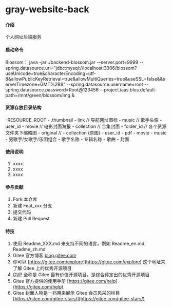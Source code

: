 # gray-website-back

#### 介绍
个人网址后端服务

#### 启动命令
Blossom：
java -jar ./backend-blossom.jar --server.port=9999 --spring.datasource.url="jdbc:mysql://localhost:3306/blossom?useUnicode=true&characterEncoding=utf-8&allowPublicKeyRetrieval=true&allowMultiQueries=true&useSSL=false&&serverTimezone=GMT%2B8" --spring.datasource.username=root --spring.datasource.password=Root@123456 --project.iaas.blos.default-path=/mnt/green/blossom/img &

#### 资源存放目录结构

-RESOURCE_ROOT
    - .thumbnail
        - link // 导航网址图标
        - music // 歌手头像
        - user_id 
            - movie // 电影封面海报
        - collection // 合集封面
        - folder_id // 各个资源文件夹下缩略图
        - original // 
            - collection (原图)
    - user_id
        - pdf
        - movie
    - music
        - 男歌手/女歌手/乐团组合
            - 歌手名称
                - 专辑名称
                    - 歌曲
                    - 封面

#### 使用说明
                
1.  xxxx
2.  xxxx
3.  xxxx

#### 参与贡献

1.  Fork 本仓库
2.  新建 Feat_xxx 分支
3.  提交代码
4.  新建 Pull Request


#### 特技

1.  使用 Readme\_XXX.md 来支持不同的语言，例如 Readme\_en.md, Readme\_zh.md
2.  Gitee 官方博客 [blog.gitee.com](https://blog.gitee.com)
3.  你可以 [https://gitee.com/explore](https://gitee.com/explore) 这个地址来了解 Gitee 上的优秀开源项目
4.  [GVP](https://gitee.com/gvp) 全称是 Gitee 最有价值开源项目，是综合评定出的优秀开源项目
5.  Gitee 官方提供的使用手册 [https://gitee.com/help](https://gitee.com/help)
6.  Gitee 封面人物是一档用来展示 Gitee 会员风采的栏目 [https://gitee.com/gitee-stars/](https://gitee.com/gitee-stars/)
